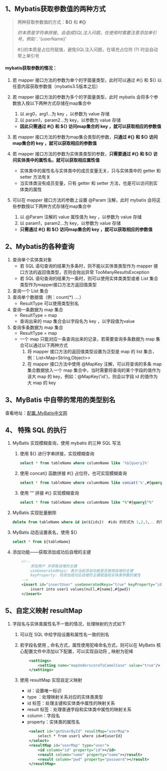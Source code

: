## 1、Mybatis获取参数值的两种方式

>两种获取参数值的方式：**${}** 和 **#{}**
>
>${}的本质是字符串拼接，会造成SQL注入问题，在使用时需要注意添加单引号，例如：'${userName}'
>
>#{}的本质是占位符赋值，避免SQL注入问题，在填充占位符 (?) 时会自动带上单引号

#### mybatis获取参数的情况：

1. 若 mapper 接口方法的参数为单个的字面量类型，此时可以通过 #{} 和 ${} 以任意内容获取参数值（mybatis3.5版本之后）

2. 若 mapper 接口方法的参数为多个的字面量类型，此时 mybatis 会将多个参数放入按以下两种方式存储在map集合中

   1. 以 arg0，arg1...为 key ，以参数为 value 存储
   2. 以 param1，param2...为 key，以参数为 value 存储 

   - **因此只需通过 #{} 和 ${} 访问map集合的 key ，就可以获取相应的参数值**

3. 若 mapper 接口方法的参数为map集合类型的参数，**只通过 #{} 和 ${} 访问map集合的 key ，就可以获取相应的参数值**

4. 若 mapper 接口方法的参数为实体类类型的参数，**只需要通过 #{} 和 ${} 访问实体类中的属性名，就可以获取相应属性值**

   - 实体类中的属性名与实体类中的成员变量无关，只与实体类中的 getter 和 setter 方法有关
   - 当实体类没有成员变量，只有 getter 和 setter 方法，也是可以访问到实体类的属性

5. 可以在 mapper 接口方法的参数上设置 @Param 注解，此时 mybatis 会将这些参数按以下两种方式存储在map集合中

   1. 以 @Param 注解的 value 属性值为 key ，以参数为 value 存储
   2. 以 param1，param2...为 key，以参数为 value 存储 

   - **只需通过 #{} 和 ${} 访问map集合的 key ，就可以获取相应的参数值**

## 2、Mybatis的各种查询

1. 查询单个实体类对象
   - 若 SQL 语句查询的结果为多条时，则不能以实体类类型作为 mapper 接口方法的返回值类型，否则会抛出异常 TooManyResultsException
   - 若 SQL 语句查询的结果为一条时，则可以使用实体类类型或者 List 集合类型作为mapper接口方法方返回值类型
2. 查询一个 List 集合
3. 查询单个数据值（例：count(*) ....）
   - ResultType 可以使用类型别名
4. 查询一条数据为 map 集合
   - ResultType = map
   - 查询出来的 map 集合会以字段名为 key ，以字段值为value
5. 查询多条数据为 map 集合
   - ResultType = map
   - 一个 map 只能对应一条查询出来的记录，若需要查询多条数据为 map 集合可以通过以下两种方式
     1. 将 mapper 接口方法的返回值类型设置为泛型是 map 的 list 集合，例：List<Map<String,Object>>
     2. 在 mapper 接口方法中使用 @MapKey 注解，可以将查询的多条 map 集合数据放入一个 map 集合中，当时需要将查询的某个字段的值作为该大 map 的 key，例如：@MapKey('id')，则会以字段 id 的值作为大 map 的 key

## 3、MyBatis 中自带的常用的类型别名

查看地址：[配置_MyBatis中文网](https://mybatis.net.cn/configuration.html#typeAliases)

## 4、 特殊 SQL 的执行

1. MyBatis 实现模糊查询，使用 mybatis 的三种 SQL 写法

   1. 使用 ${} 进行字串拼接，实现模糊查询

      ```sql
      select * from tableName where columnName like '%${query}%'
      ```

   2. 使用 concat() 函数拼接 #{} 占位符，也可实现模糊查询

      ```sql
      select * from tableName where columnName like concat('%',#{query},'%')
      ```

   3. 使用 "" 拼接 #{} 实现模糊查询

      ```sql
      select * from tableName where columnName like "%"#{query}"%"
      ```

2. MyBatis 实现批量删除

   ```sql
   delete from tableName where id in(${ids})  #ids 的形式为 1,2,3,.. 的字串
   ```

3. MyBatis 动态设置表名，使用 ${}

   ```sql
   select * from ${tableName}
   ```

4. 添加功能——获取添加成功后自增的主键

   ```xml
       <!--
           添加用户 并获取自增的主键
           useGeneratedKeys: 表示当前添加功能是否使用自增的主键
           keyProperty: 将添加成功后自增的主键赋值给实体类参数的属性
       -->
       <insert id="insertUser" useGeneratedKeys="true" keyProperty="id">
           insert into user1 values(null,#{name},#{pwd})
       </insert>
   ```

## 5、自定义映射 resultMap

1. 字段名与实体类属性名不一致的情况，处理映射的方式如下

   1. 可以在 SQL 中给字段设置和属性名一致的别名

   2. 若字段名使用 _ 命名方式，属性使用驼峰命名方式，则可以在 MyBatis 核心配置文件中添加以下配置，可以实现自动将 _ 映射为驼峰

      ```xml
          <settings>
              <setting name="mapUnderscoreToCamelCase" value="true"/>
          </settings>
      ```

   3. 使用 resultMap 实现自定义映射 

      - id：设置唯一标识
      - type ：处理映射关系对应的实体类类型
      - id 标签：处理主键和实体类中属性的映射关系
      - result 标签：处理普通字段和实体类中属性的映射关系
      - column：字段名
      - property：实体类的属性名

      ```xml
          <select id="getUserById" resultMap="userMap">
              select * from user1 where id=#{userId}
          </select>
          <resultMap id="userMap" type="user">
              <id column="id" property="id"></id>
              <result column="name" property="name"></result>
              <result column="pwd" property="password"></result>
          </resultMap>
      ```

      

